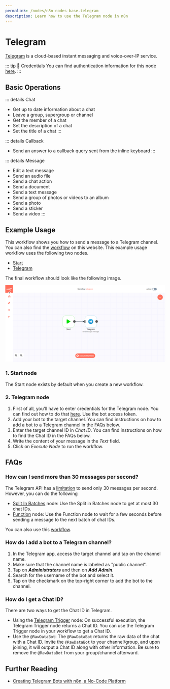 ```yaml
---
permalink: /nodes/n8n-nodes-base.telegram
description: Learn how to use the Telegram node in n8n
---
```


# Telegram

[Telegram](https://telegram.org) is a cloud-based instant messaging and voice-over-IP service.

::: tip 🔑 Credentials
You can find authentication information for this node [here](../../../credentials/Telegram/README.md).
:::

## Basic Operations

::: details Chat
- Get up to date information about a chat
- Leave a group, supergroup or channel
- Get the member of a chat
- Set the description of a chat
- Set the title of a chat
:::

::: details Callback
- Send an answer to a callback query sent from the inline keyboard
:::

::: details Message
- Edit a text message
- Send an audio file
- Send a chat action
- Send a document
- Send a text message
- Send a group of photos or videos to an album
- Send a photo
- Send a sticker
- Send a video
:::

## Example Usage

This workflow shows you how to send a message to a Telegram channel. You can also find the [workflow](https://n8n.io/workflows/451) on this website. This example usage workflow uses the following two nodes.
- [Start](../../core-nodes/Start/README.md)
- [Telegram]()

The final workflow should look like the following image.

![A workflow with the Telegram node](./workflow.png)

### 1. Start node

The Start node exists by default when you create a new workflow.

### 2. Telegram node

1. First of all, you'll have to enter credentials for the Telegram node. You can find out how to do that [here](../../../credentials/Telegram/README.md). Use the bot access token.
2. Add your bot to the target channel. You can find instructions on how to add a bot to a Telegram channel in the FAQs below.
3. Enter the target channel ID in *Chat ID*. You can find instructions on how to find the Chat ID in the FAQs below.
4. Write the content of your message in the *Text* field.
5. Click on *Execute Node* to run the workflow.

## FAQs

### How can I send more than 30 messages per second?

The Telegram API has a [limitation](https://core.telegram.org/bots/faq#broadcasting-to-users) to send only 30 messages per second. However, you can do the following
- [Split In Batches]() node: Use the Split in Batches node to get at most 30 chat IDs.
- [Function]() node: Use the Function node to wait for a few seconds before sending a message to the next batch of chat IDs.

You can also use this [workflow](https://n8n.io/workflows/772).

### How do I add a bot to a Telegram channel?

1. In the Telegram app, access the target channel and tap on the channel name.
2. Make sure that the channel name is labeled as "public channel".
3. Tap on ***Administrators*** and then on ***Add Admin***.
4. Search for the username of the bot and select it.
5. Tap on the checkmark on the top-right corner to add the bot to the channel.

### How do I get a Chat ID?

There are two ways to get the Chat ID in Telegram. 

- Using the [Telegram Trigger]() node: On successful execution, the Telegram Trigger node returns a Chat ID. You can use the Telegram Trigger node in your workflow to get a Chat ID.
- Use the `@RawDataBot`: The `@RawDataBot` returns the raw data of the chat with a Chat ID. Invite the `@RawDataBot` to your channel/group, and upon joining, it will output a Chat ID along with other information. Be sure to remove the `@RawDataBot` from your group/channel afterward.

## Further Reading

- [Creating Telegram Bots with n8n, a No-Code Platform](https://medium.com/n8n-io/creating-telegram-bots-with-n8n-a-no-code-platform-fdf1f0928da7)
